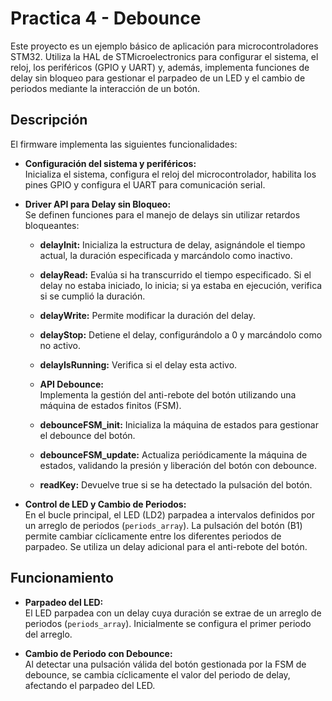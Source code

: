 # Practica 4 - Debounce

Este proyecto es un ejemplo básico de aplicación para microcontroladores STM32. Utiliza la HAL de STMicroelectronics para configurar el sistema, el reloj, los periféricos (GPIO y UART) y, además, implementa funciones de delay sin bloqueo para gestionar el parpadeo de un LED y el cambio de periodos mediante la interacción de un botón.

## Descripción

El firmware implementa las siguientes funcionalidades:

- **Configuración del sistema y periféricos:**  
  Inicializa el sistema, configura el reloj del microcontrolador, habilita los pines GPIO y configura el UART para comunicación serial.

- **Driver API para Delay sin Bloqueo:**  
  Se definen funciones para el manejo de delays sin utilizar retardos bloqueantes:
  - **delayInit:** Inicializa la estructura de delay, asignándole el tiempo actual, la duración especificada y marcándolo como inactivo.
  - **delayRead:** Evalúa si ha transcurrido el tiempo especificado. Si el delay no estaba iniciado, lo inicia; si ya estaba en ejecución, verifica si se cumplió la duración.
  - **delayWrite:** Permite modificar la duración del delay.
  - **delayStop:** Detiene el delay, configurándolo a 0 y marcándolo como no activo.
  - **delayIsRunning:** Verifica si el delay esta activo.
  
  - **API Debounce:**  
  Implementa la gestión del anti-rebote del botón utilizando una máquina de estados finitos (FSM).
  - **debounceFSM_init:** Inicializa la máquina de estados para gestionar el debounce del botón.
  - **debounceFSM_update:** Actualiza periódicamente la máquina de estados, validando la presión y liberación del botón con debounce.
  - **readKey:** Devuelve true si se ha detectado la pulsación del botón.

- **Control de LED y Cambio de Periodos:**  
  En el bucle principal, el LED (LD2) parpadea a intervalos definidos por un arreglo de periodos (`periods_array`). La pulsación del botón (B1) permite cambiar cíclicamente entre los diferentes periodos de parpadeo. Se utiliza un delay adicional para el anti-rebote del botón.

## Funcionamiento

- **Parpadeo del LED:**  
  El LED parpadea con un delay cuya duración se extrae de un arreglo de periodos (`periods_array`). Inicialmente se configura el primer periodo del arreglo.

- **Cambio de Periodo con Debounce:**  
  Al detectar una pulsación válida del botón gestionada por la FSM de debounce, se cambia cíclicamente el valor del periodo de delay, afectando el parpadeo del LED.
